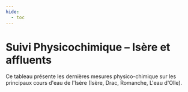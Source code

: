 ```yaml
---
hide:
  - toc
---
```


# Suivi Physicochimique – Isère et affluents

Ce tableau présente les dernières mesures physico-chimique sur les principaux cours d'eau de l'Isère (Isère, Drac, Romanche, L'eau d'Olle).

<div id="stations-pc"></div>

<script>
// Fonction générique pour appeler l'API
async function fetchData(url) {
    try {
        const response = await fetch(url);
        if (!response.ok) throw new Error(`Erreur HTTP ${response.status}`);
        const data = await response.json();
        return data.data;
    } catch (error) {
        console.error("Erreur lors de la récupération des données :", error);
        return [];
    }
}

// Récupère les stations physicochimique pour un cours d’eau donné
async function getStationsByRiver(riverName) {
    const url = `https://hubeau.eaufrance.fr/api/v2/qualite_rivieres/station_pc?libelle_cours_eau=${encodeURIComponent(riverName)}&size=100`;
    return await fetchData(url);
}




    
// Affiche les données dans un tableau HTML
function renderTable(stations) {
    if (!stations || stations.length === 0) {
        document.getElementById("stations-pc").innerHTML = "<p>Aucune station trouvée.</p>";
        return;
    }

    let tableHTML = `
        <table border="1">
            <tr style="background-color: #0b4387; color: white;">
                <th>Cours d’eau</th>
                <th>Libellé de la station</th>
                <th>Fiche station</th>
            </tr>
    `;

    for (const station of stations) {
        const debit = station.debit !== null ? station.debit.toFixed(2) : "<i>Non disponible</i>";
        const url = `https://www.hydro.eaufrance.fr/stationhydro/${station.code_station}/fiche`;
        tableHTML += `
            <tr>
                <td>${station.cours_eau}</td>
                <td>${station.libelle_station}</td>
                <td>${debit}</td>
                <td><a href="${url}" target="_blank">${station.code_station}</a></td>
            </tr>
        `;
    }

    tableHTML += `</table>`;
    document.getElementById("stations-pc").innerHTML = tableHTML;
}

// Fonction principale
async function init() {
    let allStations = [];

    for (const coursEau of coursEauList) {
        const stations = await getStationsByRiver(coursEau);

        // Pour chaque station, récupérer le débit et ajouter le nom du cours d’eau
        const stationsAvecDebit = await Promise.all(
            stations.map(async (station) => {
                // const debit = await getDebitStation(station.code_station);
                return {
                    ...station,
                    cours_eau: coursEau
                };
            })
        );

        allStations.push(...stationsAvecDebit);
    }

    renderTable(allStations);
}

// Liste des cours d'eau à interroger
const coursEauList = ["Isère", "Drac", "Romanche", "L'eau d'Olle"];

// Lancer au chargement
init();
    
</script>
